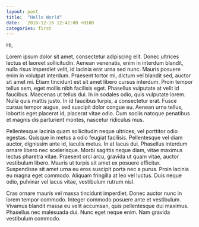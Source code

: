 ```yaml
---
layout: post
title:  "Hello World"
date:   2016-12-16 12:42:00 +0100
categories: first
---
```


Hi,

Lorem ipsum dolor sit amet, consectetur adipiscing elit. Donec ultrices lectus et laoreet sollicitudin. Aenean venenatis, enim in interdum blandit, nulla risus imperdiet velit, id lacinia erat urna sed nunc. Mauris posuere enim in volutpat interdum. Praesent tortor mi, dictum vel blandit sed, auctor sit amet mi. Etiam tincidunt est sit amet libero cursus interdum. Proin tempor tellus sem, eget mollis nibh facilisis eget. Phasellus vulputate at velit id faucibus. Maecenas ut tellus dui. In in sodales odio, quis vulputate lorem. Nulla quis mattis justo. In id faucibus turpis, a consectetur erat. Fusce cursus tempor augue, sed suscipit dolor congue eu. Aenean urna tellus, lobortis eget placerat id, placerat vitae odio. Cum sociis natoque penatibus et magnis dis parturient montes, nascetur ridiculus mus.

Pellentesque lacinia quam sollicitudin neque ultrices, vel porttitor odio egestas. Quisque in metus a odio feugiat facilisis. Pellentesque vel diam auctor, dignissim ante id, iaculis metus. In at lacus dui. Phasellus interdum ornare libero nec scelerisque. Morbi sagittis neque diam, vitae maximus lectus pharetra vitae. Praesent orci arcu, gravida ut quam vitae, auctor vestibulum libero. Mauris ut turpis sit amet ex posuere efficitur. Suspendisse sit amet urna eu eros suscipit porta nec a purus. Proin lacinia eu magna eget commodo. Aliquam fringilla at leo vel luctus. Duis neque odio, pulvinar vel lacus vitae, vestibulum rutrum nisl.

Cras ornare mauris vel massa tincidunt imperdiet. Donec auctor nunc in lorem tempor commodo. Integer commodo posuere ante et vestibulum. Vivamus blandit massa eu velit accumsan, quis pellentesque dui maximus. Phasellus nec malesuada dui. Nunc eget neque enim. Nam gravida vestibulum commodo.